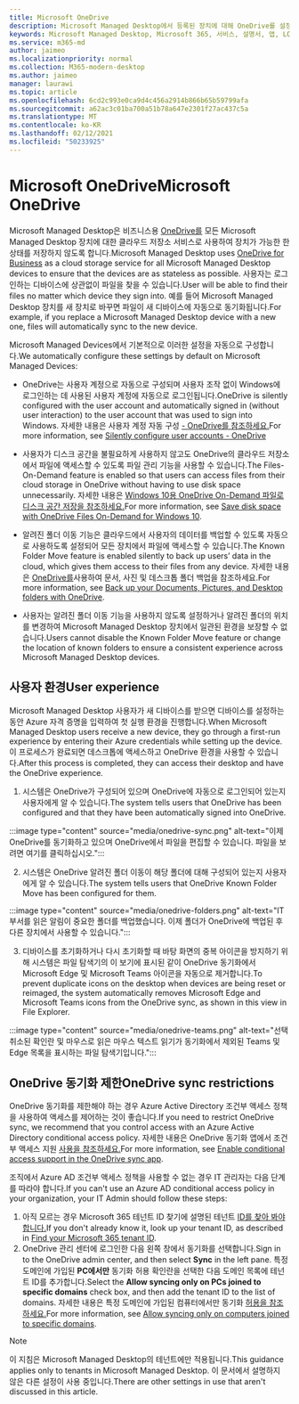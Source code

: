 ```yaml
---
title: Microsoft OneDrive
description: Microsoft Managed Desktop에서 등록된 장치에 대해 OneDrive를 설정하는 방법
keywords: Microsoft Managed Desktop, Microsoft 365, 서비스, 설명서, 앱, LOB 앱
ms.service: m365-md
author: jaimeo
ms.localizationpriority: normal
ms.collection: M365-modern-desktop
ms.author: jaimeo
manager: laurawi
ms.topic: article
ms.openlocfilehash: 6cd2c993e0ca9d4c456a2914b866b65b59799afa
ms.sourcegitcommit: a62ac3c01ba700a51b78a647e2301f27ac437c5a
ms.translationtype: MT
ms.contentlocale: ko-KR
ms.lasthandoff: 02/12/2021
ms.locfileid: "50233925"
---
```

# <a name="microsoft-onedrive"></a><span data-ttu-id="18fb5-104">Microsoft OneDrive</span><span class="sxs-lookup"><span data-stu-id="18fb5-104">Microsoft OneDrive</span></span>

<span data-ttu-id="18fb5-105">Microsoft Managed Desktop은 비즈니스용 [OneDrive를](https://docs.microsoft.com/onedrive/plan-onedrive-enterprise) 모든 Microsoft Managed Desktop 장치에 대한 클라우드 저장소 서비스로 사용하여 장치가 가능한 한 상태를 저장하지 않도록 합니다.</span><span class="sxs-lookup"><span data-stu-id="18fb5-105">Microsoft Managed Desktop uses [OneDrive for Business](https://docs.microsoft.com/onedrive/plan-onedrive-enterprise) as a cloud storage service for all Microsoft Managed Desktop devices to ensure that the devices are as stateless as possible.</span></span> <span data-ttu-id="18fb5-106">사용자는 로그인하는 디바이스에 상관없이 파일을 찾을 수 있습니다.</span><span class="sxs-lookup"><span data-stu-id="18fb5-106">User will be able to find their files no matter which device they sign into.</span></span> <span data-ttu-id="18fb5-107">예를 들어 Microsoft Managed Desktop 장치를 새 장치로 바꾸면 파일이 새 디바이스에 자동으로 동기화됩니다.</span><span class="sxs-lookup"><span data-stu-id="18fb5-107">For example, if you replace a Microsoft Managed Desktop device with a new one, files will automatically sync to the new device.</span></span>

<span data-ttu-id="18fb5-108">Microsoft Managed Devices에서 기본적으로 이러한 설정을 자동으로 구성합니다.</span><span class="sxs-lookup"><span data-stu-id="18fb5-108">We automatically configure these settings by default on Microsoft Managed Devices:</span></span>

- <span data-ttu-id="18fb5-109">OneDrive는 사용자 계정으로 자동으로 구성되며 사용자 조작 없이 Windows에 로그인하는 데 사용된 사용자 계정에 자동으로 로그인됩니다.</span><span class="sxs-lookup"><span data-stu-id="18fb5-109">OneDrive is silently configured with the user account and automatically signed in (without user interaction) to the user account that was used to sign into Windows.</span></span> <span data-ttu-id="18fb5-110">자세한 내용은 사용자 계정 자동 구성 [- OneDrive를 참조하세요.](https://docs.microsoft.com/onedrive/use-silent-account-configuration)</span><span class="sxs-lookup"><span data-stu-id="18fb5-110">For more information, see [Silently configure user accounts - OneDrive](https://docs.microsoft.com/onedrive/use-silent-account-configuration)</span></span>

- <span data-ttu-id="18fb5-111">사용자가 디스크 공간을 불필요하게 사용하지 않고도 OneDrive의 클라우드 저장소에서 파일에 액세스할 수 있도록 파일 관리 기능을 사용할 수 있습니다.</span><span class="sxs-lookup"><span data-stu-id="18fb5-111">The Files-On-Demand feature is enabled so that users can access files from their cloud storage in OneDrive without having to use disk space unnecessarily.</span></span> <span data-ttu-id="18fb5-112">자세한 내용은 [Windows 10용 OneDrive On-Demand 파일로 디스크 공간 저장을 참조하세요.](https://support.microsoft.com/office/save-disk-space-with-onedrive-files-on-demand-for-windows-10-0e6860d3-d9f3-4971-b321-7092438fb38e)</span><span class="sxs-lookup"><span data-stu-id="18fb5-112">For more information, see [Save disk space with OneDrive Files On-Demand for Windows 10](https://support.microsoft.com/office/save-disk-space-with-onedrive-files-on-demand-for-windows-10-0e6860d3-d9f3-4971-b321-7092438fb38e).</span></span>

- <span data-ttu-id="18fb5-113">알려진 폴더 이동 기능은 클라우드에서 사용자의 데이터를 백업할 수 있도록 자동으로 사용하도록 설정되어 모든 장치에서 파일에 액세스할 수 있습니다.</span><span class="sxs-lookup"><span data-stu-id="18fb5-113">The Known Folder Move feature is enabled silently to back up users’ data in the cloud, which gives them access to their files from any device.</span></span> <span data-ttu-id="18fb5-114">자세한 내용은 [OneDrive를](https://support.microsoft.com/office/back-up-your-documents-pictures-and-desktop-folders-with-onedrive-d61a7930-a6fb-4b95-b28a-6552e77c3057)사용하여 문서, 사진 및 데스크톱 폴더 백업을 참조하세요.</span><span class="sxs-lookup"><span data-stu-id="18fb5-114">For more information, see [Back up your Documents, Pictures, and Desktop folders with OneDrive](https://support.microsoft.com/office/back-up-your-documents-pictures-and-desktop-folders-with-onedrive-d61a7930-a6fb-4b95-b28a-6552e77c3057).</span></span>

- <span data-ttu-id="18fb5-115">사용자는 알려진 폴더 이동 기능을 사용하지 않도록 설정하거나 알려진 폴더의 위치를 변경하여 Microsoft Managed Desktop 장치에서 일관된 환경을 보장할 수 없습니다.</span><span class="sxs-lookup"><span data-stu-id="18fb5-115">Users cannot disable the Known Folder Move feature or change the location of known folders to ensure a consistent experience across Microsoft Managed Desktop devices.</span></span>

## <a name="user-experience"></a><span data-ttu-id="18fb5-116">사용자 환경</span><span class="sxs-lookup"><span data-stu-id="18fb5-116">User experience</span></span>

<span data-ttu-id="18fb5-117">Microsoft Managed Desktop 사용자가 새 디바이스를 받으면 디바이스를 설정하는 동안 Azure 자격 증명을 입력하여 첫 실행 환경을 진행합니다.</span><span class="sxs-lookup"><span data-stu-id="18fb5-117">When Microsoft Managed Desktop users receive a new device, they go through a first-run experience by entering their Azure credentials while setting up the device.</span></span> <span data-ttu-id="18fb5-118">이 프로세스가 완료되면 데스크톱에 액세스하고 OneDrive 환경을 사용할 수 있습니다.</span><span class="sxs-lookup"><span data-stu-id="18fb5-118">After this process is completed, they can access their desktop and have the OneDrive experience.</span></span>

1. <span data-ttu-id="18fb5-119">시스템은 OneDrive가 구성되어 있으며 OneDrive에 자동으로 로그인되어 있는지 사용자에게 알 수 있습니다.</span><span class="sxs-lookup"><span data-stu-id="18fb5-119">The system tells users that OneDrive has been configured and that they have been automatically signed into OneDrive.</span></span>

:::image type="content" source="media/onedrive-sync.png" alt-text="이제 OneDrive를 동기화하고 있으며 OneDrive에서 파일을 편집할 수 있습니다. 파일을 보려면 여기를 클릭하십시오.":::

2. <span data-ttu-id="18fb5-121">시스템은 OneDrive 알려진 폴더 이동이 해당 폴더에 대해 구성되어 있는지 사용자에게 알 수 있습니다.</span><span class="sxs-lookup"><span data-stu-id="18fb5-121">The system tells users that OneDrive Known Folder Move has been configured for them.</span></span>

:::image type="content" source="media/onedrive-folders.png" alt-text="IT 부서를 읽은 알림이 중요한 폴더를 백업했습니다. 이제 폴더가 OneDrive에 백업된 후 다른 장치에서 사용할 수 있습니다.":::

3. <span data-ttu-id="18fb5-123">디바이스를 초기화하거나 다시 초기화할 때 바탕 화면의 중복 아이콘을 방지하기 위해 시스템은 파일 탐색기의 이 보기에 표시된 같이 OneDrive 동기화에서 Microsoft Edge 및 Microsoft Teams 아이콘을 자동으로 제거합니다.</span><span class="sxs-lookup"><span data-stu-id="18fb5-123">To prevent duplicate icons on the desktop when devices are being reset or reimaged, the system automatically removes Microsoft Edge and Microsoft Teams icons from the OneDrive sync, as shown in this view in File Explorer.</span></span>

:::image type="content" source="media/onedrive-teams.png" alt-text="선택 취소된 확인란 및 마우스로 읽은 마우스 텍스트 읽기가 동기화에서 제외된 Teams 및 Edge 목록을 표시하는 파일 탐색기입니다.":::


## <a name="onedrive-sync-restrictions"></a><span data-ttu-id="18fb5-125">OneDrive 동기화 제한</span><span class="sxs-lookup"><span data-stu-id="18fb5-125">OneDrive sync restrictions</span></span>

<span data-ttu-id="18fb5-126">OneDrive 동기화를 제한해야 하는 경우 Azure Active Directory 조건부 액세스 정책을 사용하여 액세스를 제어하는 것이 좋습니다.</span><span class="sxs-lookup"><span data-stu-id="18fb5-126">If you need to restrict OneDrive sync, we recommend that you control access with an Azure Active Directory conditional access policy.</span></span> <span data-ttu-id="18fb5-127">자세한 내용은 OneDrive 동기화 앱에서 조건부 액세스 지원 [사용을 참조하세요.](https://docs.microsoft.com/onedrive/enable-conditional-access)</span><span class="sxs-lookup"><span data-stu-id="18fb5-127">For more information, see [Enable conditional access support in the OneDrive sync app](https://docs.microsoft.com/onedrive/enable-conditional-access).</span></span>

<span data-ttu-id="18fb5-128">조직에서 Azure AD 조건부 액세스 정책을 사용할 수 없는 경우 IT 관리자는 다음 단계를 따라야 합니다.</span><span class="sxs-lookup"><span data-stu-id="18fb5-128">If you can't use an Azure AD conditional access policy in your organization, your IT Admin should follow these steps:</span></span>

1. <span data-ttu-id="18fb5-129">아직 모르는 경우 Microsoft 365 테넌트 ID 찾기에 설명된 테넌트 [ID를 찾아 봐야 합니다.](https://docs.microsoft.com/onedrive/find-your-office-365-tenant-id)</span><span class="sxs-lookup"><span data-stu-id="18fb5-129">If you don't already know it, look up your tenant ID, as described in [Find your Microsoft 365 tenant ID](https://docs.microsoft.com/onedrive/find-your-office-365-tenant-id).</span></span>
2. <span data-ttu-id="18fb5-130">OneDrive 관리 센터에 로그인한 다음  왼쪽 창에서 동기화를 선택합니다.</span><span class="sxs-lookup"><span data-stu-id="18fb5-130">Sign in to the OneDrive admin center, and then select **Sync** in the left pane.</span></span> <span data-ttu-id="18fb5-131">특정 도메인에 가입된 **PC에서만** 동기화 허용 확인란을 선택한 다음 도메인 목록에 테넌트 ID를 추가합니다.</span><span class="sxs-lookup"><span data-stu-id="18fb5-131">Select the **Allow syncing only on PCs joined to specific domains** check box, and then add the tenant ID to the list of domains.</span></span> <span data-ttu-id="18fb5-132">자세한 내용은 특정 도메인에 가입된 컴퓨터에서만 동기화 [허용을 참조하세요.](https://docs.microsoft.com/onedrive/allow-syncing-only-on-specific-domains)</span><span class="sxs-lookup"><span data-stu-id="18fb5-132">For more information, see [Allow syncing only on computers joined to specific domains](https://docs.microsoft.com/onedrive/allow-syncing-only-on-specific-domains).</span></span>

> [!NOTE]
> <span data-ttu-id="18fb5-133">이 지침은 Microsoft Managed Desktop의 테넌트에만 적용됩니다.</span><span class="sxs-lookup"><span data-stu-id="18fb5-133">This guidance applies only to tenants in Microsoft Managed Desktop.</span></span> <span data-ttu-id="18fb5-134">이 문서에서 설명하지 않은 다른 설정이 사용 중입니다.</span><span class="sxs-lookup"><span data-stu-id="18fb5-134">There are other settings in use that aren't discussed in this article.</span></span>
